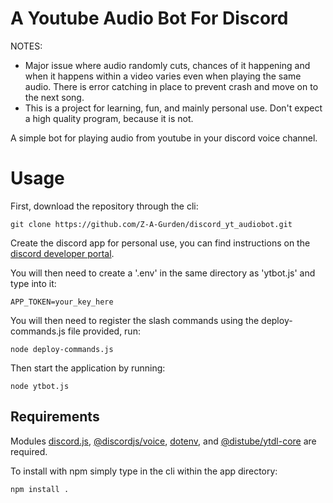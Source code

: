 # A Youtube Audio Bot For Discord

NOTES:
- Major issue where audio randomly cuts, chances of it happening and when it happens within a video varies even when playing the same audio. There is error catching in place to prevent crash and move on to
  the next song.
- This is a project for learning, fun, and mainly personal use. Don't expect a high quality program, because it is not.

A simple bot for playing audio from youtube in your discord voice channel.

# Usage

First, download the repository through the cli:
```
git clone https://github.com/Z-A-Gurden/discord_yt_audiobot.git
```

Create the discord app for personal use, you can find instructions on the [discord developer portal](https://discord.com/developers/docs/quick-start/getting-started#step-1-creating-an-app).

You will then need to create a '.env' in the same directory as 'ytbot.js' and type into it:
```
APP_TOKEN=your_key_here
```

You will then need to register the slash commands using the deploy-commands.js file provided, run:
```
node deploy-commands.js
```

Then start the application by running:
```
node ytbot.js
```

## Requirements

Modules [discord.js](https://www.npmjs.com/package/discord.js?activeTab=readme), [@discordjs/voice](https://www.npmjs.com/package/@discordjs/voice), [dotenv](https://www.npmjs.com/package/dotenv), and [@distube/ytdl-core](https://www.npmjs.com/package/@distube/ytdl-core) are required.

To install with npm simply type in the cli within the app directory:
```
npm install .
```